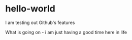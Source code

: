 # hello-world
I am testing out Github's features


What is going on - i am just having a good time here in life
